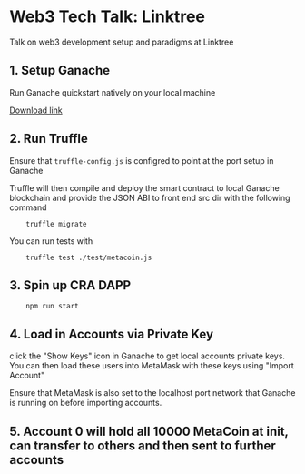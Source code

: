 
# Web3 Tech Talk: Linktree

Talk on web3 development setup and paradigms at Linktree
## 1. Setup Ganache

Run Ganache quickstart natively on your local machine

[Download link](https://trufflesuite.com/ganache/)

## 2. Run Truffle 

Ensure that `truffle-config.js` is configred to point at the port setup in Ganache

Truffle will then compile and deploy the smart contract to local Ganache blockchain and provide the JSON ABI to front end src dir with the following command

```
	truffle migrate
```

You can run tests with 

```
	truffle test ./test/metacoin.js
```

## 3. Spin up CRA DAPP

```
	npm run start
```

## 4. Load in Accounts via Private Key

click the "Show Keys" icon in Ganache to get local accounts private keys. You can then load these users into MetaMask with these keys using "Import Account" 

Ensure that MetaMask is also set to the localhost port network that Ganache is running on before importing accounts.

## 5. Account 0 will hold all 10000 MetaCoin at init, can transfer to others and then sent to further accounts